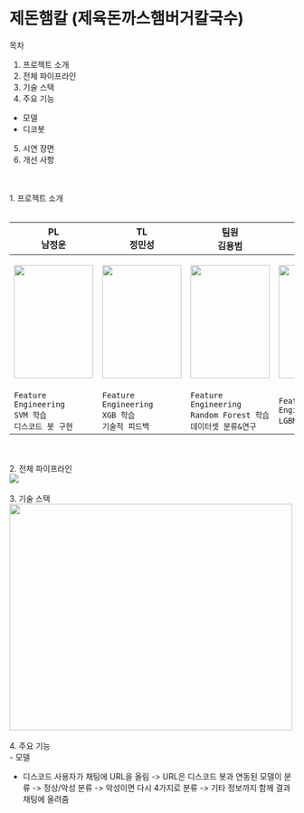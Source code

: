 제돈햄칼 (제육돈까스햄버거칼국수)
==================================
목차
1. 프로젝트 소개
2. 전체 파이프라인
3. 기술 스택
4. 주요 기능
   
  - 모델
  - 디코봇
    
5. 시연 장면
6. 개선 사항
<br>
<br>
1. 프로젝트 소개
<br>
<br>

| PL<br>남정운                                                                                                                                | TL<br>정민성                                                                                                                                | 팀원<br>김용범                                                                                                                              | 팀원<br>강승구                                                                                                                              | 팀원<br>한승헌                                                                                                                              |
|---------------------------------------------------------------------------------------------------------------------------------------------|---------------------------------------------------------------------------------------------------------------------------------------------|---------------------------------------------------------------------------------------------------------------------------------------------|---------------------------------------------------------------------------------------------------------------------------------------------|---------------------------------------------------------------------------------------------------------------------------------------------|
| <p align="center"><img src="https://github.com/user-attachments/assets/17984ec1-4d16-427e-89ed-ca4e42478b62" width="140" height="200"/></p> | <p align="center"><img src="https://github.com/user-attachments/assets/020342da-9da4-45cf-a756-44d3f102d723" width="140" height="200"/></p> | <p align="center"><img src="https://github.com/user-attachments/assets/9fe7ca3b-eeb5-4984-b063-34545cdf2456" width="140" height="200"/></p> | <p align="center"><img src="https://github.com/user-attachments/assets/a5e88cbb-4696-461f-978f-edf95d58d054" width="140" height="200"/></p> | <p align="center"><img src="https://github.com/user-attachments/assets/0588dae5-edca-45d4-a85f-e4c8428e640c" width="140" height="200"/></p> |
| `Feature Engineering`<br>`SVM 학습`<br>`디스코드 봇 구현`                                                                             | `Feature Engineering`<br>`XGB 학습`<br>`기술적 피드백`                                                                                | `Feature Engineering`<br>`Random Forest 학습`<br>`데이터셋 분류&연구`                                                                 | `Feature Engineering`<br>`LGBM 학습`                                                                                                    | `Decision Tree 학습`<br>`학습 모델 분류`<br>`데이터셋 관리`                                                                           |



<br>
<br>
2. 전체 파이프라인
<br>
<img src="https://github.com/user-attachments/assets/7a25dca1-cace-4b46-bd9f-c58d62428ce3"/>
<br>
<br>
3. 기술 스택
<br>
<img src="https://github.com/user-attachments/assets/ff0693ba-bdd3-46e6-bfe6-dadd5933b7a0" width="500" height="400"/>
<br>
<br>
4. 주요 기능
<br>
- 모델


- 디스코드
사용자가 채팅에 URL을 올림 -> URL은 디스코드 봇과 연동된 모델이 분류 -> 정상/악성 분류 -> 악성이면 다시 4가지로 분류 -> 기타 정보까지 함께 결과 채팅에 올려줌


